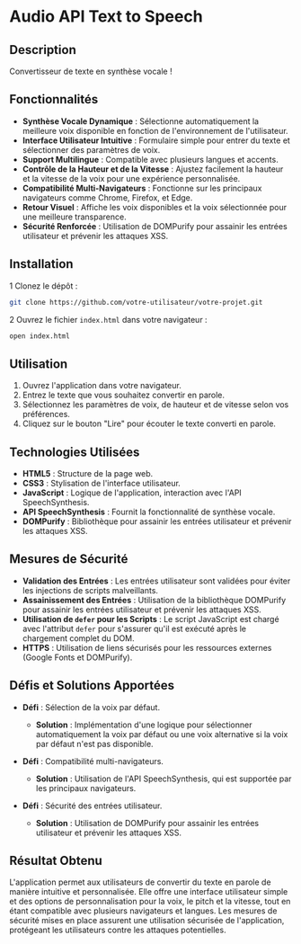 # **Audio API Text to Speech**

## **Description**

Convertisseur de texte en synthèse vocale !

## **Fonctionnalités**

- **Synthèse Vocale Dynamique** : Sélectionne automatiquement la meilleure voix disponible en fonction de l'environnement de l'utilisateur.
- **Interface Utilisateur Intuitive** : Formulaire simple pour entrer du texte et sélectionner des paramètres de voix.
- **Support Multilingue** : Compatible avec plusieurs langues et accents.
- **Contrôle de la Hauteur et de la Vitesse** : Ajustez facilement la hauteur et la vitesse de la voix pour une expérience personnalisée.
- **Compatibilité Multi-Navigateurs** : Fonctionne sur les principaux navigateurs comme Chrome, Firefox, et Edge.
- **Retour Visuel** : Affiche les voix disponibles et la voix sélectionnée pour une meilleure transparence.
- **Sécurité Renforcée** : Utilisation de DOMPurify pour assainir les entrées utilisateur et prévenir les attaques XSS.

## **Installation**

1 Clonez le dépôt :

   ```bash
   git clone https://github.com/votre-utilisateur/votre-projet.git
   ```

2 Ouvrez le fichier `index.html` dans votre navigateur :

   ```bash
   open index.html
   ```

## **Utilisation**

1. Ouvrez l'application dans votre navigateur.
2. Entrez le texte que vous souhaitez convertir en parole.
3. Sélectionnez les paramètres de voix, de hauteur et de vitesse selon vos préférences.
4. Cliquez sur le bouton "Lire" pour écouter le texte converti en parole.

## **Technologies Utilisées**

- **HTML5** : Structure de la page web.
- **CSS3** : Stylisation de l'interface utilisateur.
- **JavaScript** : Logique de l'application, interaction avec l'API SpeechSynthesis.
- **API SpeechSynthesis** : Fournit la fonctionnalité de synthèse vocale.
- **DOMPurify** : Bibliothèque pour assainir les entrées utilisateur et prévenir les attaques XSS.

## **Mesures de Sécurité**

- **Validation des Entrées** : Les entrées utilisateur sont validées pour éviter les injections de scripts malveillants.
- **Assainissement des Entrées** : Utilisation de la bibliothèque DOMPurify pour assainir les entrées utilisateur et prévenir les attaques XSS.
- **Utilisation de `defer` pour les Scripts** : Le script JavaScript est chargé avec l'attribut `defer` pour s'assurer qu'il est exécuté après le chargement complet du DOM.
- **HTTPS** : Utilisation de liens sécurisés pour les ressources externes (Google Fonts et DOMPurify).

## **Défis et Solutions Apportées**

- **Défi** : Sélection de la voix par défaut.
  - **Solution** : Implémentation d'une logique pour sélectionner automatiquement la voix par défaut ou une voix alternative si la voix par défaut n'est pas disponible.
  
- **Défi** : Compatibilité multi-navigateurs.
  - **Solution** : Utilisation de l'API SpeechSynthesis, qui est supportée par les principaux navigateurs.

- **Défi** : Sécurité des entrées utilisateur.
  - **Solution** : Utilisation de DOMPurify pour assainir les entrées utilisateur et prévenir les attaques XSS.

## **Résultat Obtenu**

L'application permet aux utilisateurs de convertir du texte en parole de manière intuitive et personnalisée. Elle offre une interface utilisateur simple et des options de personnalisation pour la voix, le pitch et la vitesse, tout en étant compatible avec plusieurs navigateurs et langues. Les mesures de sécurité mises en place assurent une utilisation sécurisée de l'application, protégeant les utilisateurs contre les attaques potentielles.
